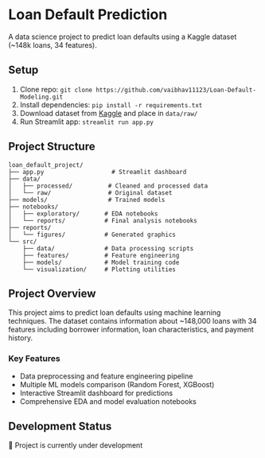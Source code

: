# Loan Default Prediction

A data science project to predict loan defaults using a Kaggle dataset (~148k loans, 34 features).

## Setup
1. Clone repo: `git clone https://github.com/vaibhav11123/Loan-Default-Modeling.git`
2. Install dependencies: `pip install -r requirements.txt`
3. Download dataset from [Kaggle](https://www.kaggle.com/datasets/yasserh/loan-default-dataset) and place in `data/raw/`
4. Run Streamlit app: `streamlit run app.py`

## Project Structure
```
loan_default_project/
├── app.py                   # Streamlit dashboard
├── data/
│   ├── processed/          # Cleaned and processed data
│   └── raw/                # Original dataset
├── models/                 # Trained models
├── notebooks/
│   ├── exploratory/       # EDA notebooks
│   └── reports/           # Final analysis notebooks
├── reports/
│   └── figures/           # Generated graphics
└── src/
    ├── data/              # Data processing scripts
    ├── features/          # Feature engineering
    ├── models/            # Model training code
    └── visualization/     # Plotting utilities
```

## Project Overview
This project aims to predict loan defaults using machine learning techniques. The dataset contains information about ~148,000 loans with 34 features including borrower information, loan characteristics, and payment history.

### Key Features
- Data preprocessing and feature engineering pipeline
- Multiple ML models comparison (Random Forest, XGBoost)
- Interactive Streamlit dashboard for predictions
- Comprehensive EDA and model evaluation notebooks

## Development Status
🚧 Project is currently under development 